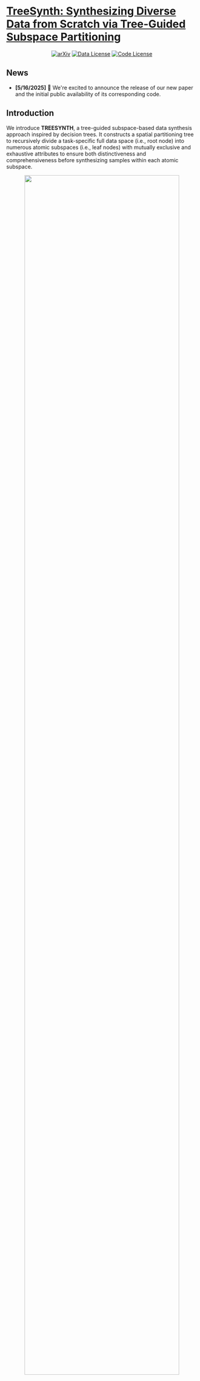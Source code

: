 # [TreeSynth: Synthesizing Diverse Data from Scratch via Tree-Guided Subspace Partitioning](https://arxiv.org/pdf/2503.17195)

<div align="center">
  <a href="https://arxiv.org/pdf/2503.17195"><img src="https://img.shields.io/badge/Paper-arXiv-red" alt="arXiv"></a>
  <!-- <a href="https://huggingface.co/datasets/proj-persona/PersonaHub"><img src="https://img.shields.io/badge/Dataset-%F0%9F%A4%97%20Hugging_Face-yellow" alt="Hugging Face"></a> -->
  <a href="https://creativecommons.org/licenses/by-nc-sa/4.0/"><img src="https://img.shields.io/badge/Data%20License-CC_BY_NC_SA_4.0-blue" alt="Data License"></a>
  <a href="https://opensource.org/licenses/MIT"><img src="https://img.shields.io/badge/Code%20License-MIT-blue" alt="Code License"></a>
</div>

## News

- **[5/16/2025]** 🚀 We're excited to announce the release of our new paper and the initial public availability of its corresponding code.


## Introduction
We introduce **TREESYNTH**, a tree-guided subspace-based data synthesis approach inspired by decision trees. It constructs a spatial partitioning tree to recursively divide a task-specific full data space (i.e., root node) into numerous atomic subspaces (i.e., leaf nodes) with mutually exclusive and exhaustive attributes to ensure both distinctiveness and comprehensiveness before synthesizing samples within each atomic subspace.
<div align="center">
<img src="./image/Tree.jpg" width="90%">
</div>
This globally dividing-and-synthesizing method finally collects subspace samples into a comprehensive dataset, effectively circumventing repetition and space collapse to ensure the diversity of large-scale data synthesis. 
<div align="center">
<img src="./image/TreeSynth.jpg" width="100%">
</div>


## Performance
### Excellent Data Diversity
TreeSynth exhibits substantially better data diversity and more comprehensive coverage across various tasks and models than both human-curated datasets and peer synthetic methods.
<div align="center">
<img src="./image/Diversity.jpg" width="100%">
</div>
<small><em> t-SNE visualization of LLaMA3.3-70B-Instruct-synthesized datasets for various methods across GSM8K, MATH, and Code Alpaca styles.</em></small>

### Superior Downstream Performance
Models trained on TreeSynth data consistently outperform those trained on both human-crafted datasets and synthetic baselines across all the tasks, foundation and generation models
<div align="center">
<img src="./image/performace.jpg" width="100%">
</div>
<small><em>Model performance and data diversity comparison of various methods with GPT-4o-powered data synthesis.</em></small>

### Scalable Data Synthesis with Quality Preservation
With the global data spatial perspective guided by tree structure, TreeSynth effectively scales datasets while preserving data quality, suggesting great scalability wherein downstream performance consistently improves with increased data volume.
<div align="center">
<img src="./image/scaling.jpg" width="100%">
</div>
<small><em>Model performance trends across data scales for different methods powered by GPT-4o.</em></small>



## Data Release
### Synthetic Data Samples
* **100,000 GSM8K-style questions**
* **100,000 MATH questions**
* **100,000 Code Alpaca-style questions**
* **100,000 SimpleTom-style questions**

One can also quickly preview these data at [huggingface](https://huggingface.co/datasets).

## Quick Start

### Prerequisites

- Python 3.8+
<!-- - Required dependencies (see `requirements.txt`) -->
- API access to OpenAI/Azure or local model deployment via vLLM

### Installation

```bash
git clone https://github.com/cpa2001/TreeSynth.git
cd TreeSynth
```

### Configuration

#### 1. Backend Setup

TreeSynth supports three backend configurations. Edit `config.py` to configure your preferred backend:

**Option A: OpenAI API**
```python
BACKEND_CONFIGS = {
    "openai": {
        "api_key": "your-openai-api-key",
        "model_name": "gpt-4o",
    }
}
```

**Option B: Azure OpenAI**
```python
BACKEND_CONFIGS = {
    "azure": {
        "api_key": "your-azure-api-key",
        "model_name": "gpt-4o",
        "azure_endpoint": "https://your-endpoint.openai.azure.com/",
        "api_version": "2024-10-21",
    }
}
```

**Option C: vLLM (Local Deployment)**
```python
BACKEND_CONFIGS = {
    "vllm": {
        "api_base": "http://localhost:8000/v1",
        "api_key": "your-vllm-api-key",
        "model_name": "/path/to/model/qwen2_5-72b-instruct",
    }
}
```

For vLLM deployment, use the provided script:
```bash
bash vllm.sh
```

#### 2. Tree Generation Parameters

Configure the core TreeSynth parameters in `DEFAULT_CONFIG`:

```python
DEFAULT_CONFIG = {
    "max_depth": 4,                          # Maximum tree depth
    "num_samples_per_node": 10,              # Samples generated per node
    "max_attribute_count": 50,               # Maximum attributes per node
    "max_sample_infinite_attribute": 50,     # Threshold for infinite attributes
    "infinite_path_samples": 10,             # Samples for infinite paths
    "max_workers": 64,                       # Concurrent workers
    "max_concurrent_requests": 64,           # Concurrent API requests
    "max_retries": 5,                        # Maximum retry attempts
}
```

#### 3. API Pool Configuration (Optional)

For high-throughput synthesis, configure multiple API endpoints:

```python
# Multiple Azure endpoints for load balancing
OPENAI_API_POOL = [
    {
        "endpoint": "https://endpoint1.openai.azure.com/",
        "key": "azure-api-key1",
        "version": "2024-10-21",
        "model": "gpt-4o",
    },
    {
        "endpoint": "https://endpoint2.openai.azure.com/",
        "key": "azure-api-key2",
        "version": "2024-10-21",
        "model": "gpt-4o",
    }
]
```

### Running TreeSynth

Execute the data generation pipeline:

```bash
# Generate tree structure and synthesize data
python main.py --backend openai --task_type math
```

### Example Usage

```python
from treesynth import TreeSynth

# Initialize TreeSynth with configuration
synthesizer = TreeSynth(
    backend="openai",           # or "azure", "vllm"
    max_depth=4,
    num_samples_per_node=10,
    task_type="math"
)

# Generate diverse dataset
dataset = synthesizer.generate_dataset()
print(f"Generated {len(dataset)} diverse samples")
```

### Advanced Configuration

For custom task domains, modify the task-specific prompts and templates:

```python
# Custom task configuration
CUSTOM_TASK_CONFIG = {
    "task_name": "custom_domain",
    "root_description": "Your domain description",
    "attribute_types": ["type1", "type2", "type3"],
    "sample_template": "Your sample generation template"
}
```



## Overview of TreeSynth
TreeSynth consists of two key stages: data space partitioning and subspace data synthesis.

During the former phase, TreeSynth employs a spatial partitioning tree to recursively divide a task-specific whole data space (i.e., root node defined by textual descriptions) into numerous atomic subspaces (i.e., leaf nodes). These subspaces are characterized by mutually exclusive and exhaustive attribute values to ensure both distinctiveness and diversity.

In the subsequent subspace data synthesis phase, samples are generated within each subspace separately, before collecting them as a diverse and comprehensive dataset. By employing this globally divide-and-synthesize methodology, TreeSynth effectively prevents repetition and space collapse to ensure the diversity and completeness of large-scale data synthesis, successfully avoiding the drawbacks of previous methods.
<div align="center">
<img src="./image/Tree_example.jpg" width="100%">
</div>
<small><em>A spatial partitioning tree visualization of TreeSynth, exemplified through GSM8K-style data synthesis.</em></small>

## Citation
If you found our work useful, please consider starring and citing. Thank you!
```latex
@article{wang2025treesynth,
  title={TreeSynth: Synthesizing Diverse Data from Scratch via Tree-Guided Subspace Partitioning},
  author={Wang, Sheng and Chen, Pengan and Zhou, Jingqi and Li, Qintong and Dong, Jingwei and Gao, Jiahui and Xue, Boyang and Jiang, Jiyue and Kong, Lingpeng and Wu, Chuan},
  journal={arXiv preprint arXiv:2503.17195},
  year={2025}
}
```

[//]: # ()
[//]: # (## Star History)

[//]: # ()
[//]: # ([TreeSynth]&#40;https://github.com/cpa2001/TreeSynth&#41; 当前 star 数为 0，暂无增长趋势。)

